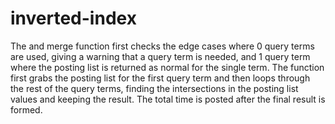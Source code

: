 # inverted-index
The and merge function first checks the edge cases where 0 query terms are used, giving a warning that a query term is needed, and 1 query term where the posting list is returned as normal for the single term. The function first grabs the posting list for the first query term and then loops through the rest of the query terms, finding the intersections in the posting list values and keeping the result. The total time is posted after the final result is formed.
